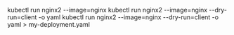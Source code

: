 kubectl run nginx2 --image=nginx
kubectl run nginx2 --image=nginx --dry-run=client -o yaml
kubectl run nginx2 --image=nginx --dry-run=client -o yaml > my-deployment.yaml

